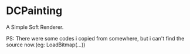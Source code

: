 # DCPainting
A Simple Soft Renderer.

PS: There were some codes i copied from somewhere, but i can't find the source now.(eg: LoadBitmap(...))